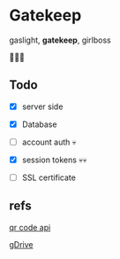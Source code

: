 # Gatekeep

gaslight, **gatekeep**, girlboss

💅💅💅

## Todo

- [X] server side
- [X] Database
- [ ] account auth 💀
- [X] session tokens 💀💀
- [ ] SSL certificate


## refs

[qr code api](https://goqr.me/api/)

[gDrive](https://drive.google.com/drive/folders/1grBL7y0ZVH7J0m2zShPvi6TA3vHeRNWK?usp=sharing)
